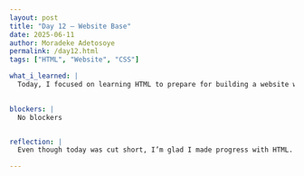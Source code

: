 ```yaml
---
layout: post
title: "Day 12 – Website Base"
date: 2025-06-11
author: Moradeke Adetosoye
permalink: /day12.html
tags: ["HTML", "Website", "CSS"]

what_i_learned: |
  Today, I focused on learning HTML to prepare for building a website with my group for our project. I explored the basics of HTML structure and how it can be used to create and organize content on a webpage. This learning will help me contribute to the development of our site. Although I had to leave early due to personal matters, I made progress toward understanding the foundation of web development.  

  
blockers: |
  No blockers


reflection: |
  Even though today was cut short, I’m glad I made progress with HTML. Learning how webpages are structured is important for the role I’ll play in my group project, and I feel more prepared to contribute. What matters is that I used the time I had productively. Moving forward, I want to keep building on what I learned today and apply it directly to our website work.

---
```



